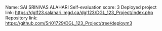 Name: SAI SRINIVAS ALAHARI
Self-evaluation score: 3
Deployed project link: https://dgl123.salahari.imgd.ca/dgl123/DGL_123_Project/index.php
Repository link: https://github.com/Sri01729/DGL_123_Project/tree/deploym3